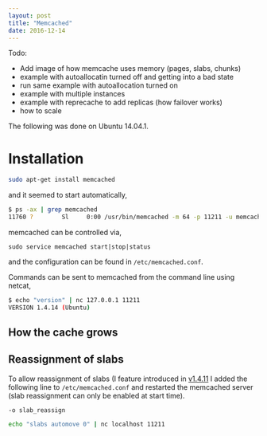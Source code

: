 ```yaml
---
layout: post
title: "Memcached"
date: 2016-12-14
---
```


Todo:

* Add image of how memcache uses memory (pages, slabs, chunks)
* example with autoallocatin turned off and getting into a bad state
* run same example with autoallocation turned on
* example with multiple instances
* example with reprecache to add replicas (how failover works)
* how to scale

The following was done on Ubuntu 14.04.1.

# Installation

```bash
sudo apt-get install memcached
```

and it seemed to start automatically,

```bash
$ ps -ax | grep memcached
11760 ?        Sl     0:00 /usr/bin/memcached -m 64 -p 11211 -u memcache -l 127.0.0.1
```

memcached can be controlled via,

```
sudo service memcached start|stop|status
```

and the configuration can be found in `/etc/memcached.conf`.

Commands can be sent to memcached from the command line using netcat,

```bash
$ echo "version" | nc 127.0.0.1 11211
VERSION 1.4.14 (Ubuntu)
```

## How the cache grows


## Reassignment of slabs

To allow reassignment of slabs (I feature introduced in [v1.4.11](https://github.com/memcached/memcached/wiki/ReleaseNotes1411)
I added the following line to `/etc/memcached.conf` and restarted the
memcached server (slab reassignment can only be enabled at start time).

```
-o slab_reassign
```


```bash
echo "slabs automove 0" | nc localhost 11211
```



